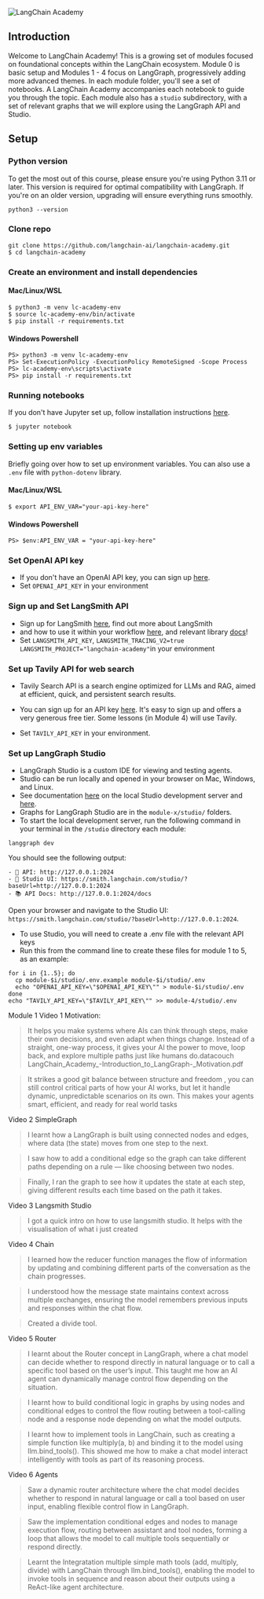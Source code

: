 ![LangChain Academy](https://cdn.prod.website-files.com/65b8cd72835ceeacd4449a53/66e9eba1020525eea7873f96_LCA-big-green%20(2).svg)

## Introduction

Welcome to LangChain Academy! 
This is a growing set of modules focused on foundational concepts within the LangChain ecosystem. 
Module 0 is basic setup and Modules 1 - 4 focus on LangGraph, progressively adding more advanced themes. 
In each module folder, you'll see a set of notebooks. A LangChain Academy accompanies each notebook 
to guide you through the topic. Each module also has a `studio` subdirectory, with a set of relevant 
graphs that we will explore using the LangGraph API and Studio.

## Setup

### Python version

To get the most out of this course, please ensure you're using Python 3.11 or later. 
This version is required for optimal compatibility with LangGraph. If you're on an older version, 
upgrading will ensure everything runs smoothly.
```
python3 --version
```

### Clone repo
```
git clone https://github.com/langchain-ai/langchain-academy.git
$ cd langchain-academy
```

### Create an environment and install dependencies
#### Mac/Linux/WSL
```
$ python3 -m venv lc-academy-env
$ source lc-academy-env/bin/activate
$ pip install -r requirements.txt
```
#### Windows Powershell
```
PS> python3 -m venv lc-academy-env
PS> Set-ExecutionPolicy -ExecutionPolicy RemoteSigned -Scope Process
PS> lc-academy-env\scripts\activate
PS> pip install -r requirements.txt
```

### Running notebooks
If you don't have Jupyter set up, follow installation instructions [here](https://jupyter.org/install).
```
$ jupyter notebook
```

### Setting up env variables
Briefly going over how to set up environment variables. You can also 
use a `.env` file with `python-dotenv` library.
#### Mac/Linux/WSL
```
$ export API_ENV_VAR="your-api-key-here"
```
#### Windows Powershell
```
PS> $env:API_ENV_VAR = "your-api-key-here"
```

### Set OpenAI API key
* If you don't have an OpenAI API key, you can sign up [here](https://openai.com/index/openai-api/).
*  Set `OPENAI_API_KEY` in your environment 

### Sign up and Set LangSmith API
* Sign up for LangSmith [here](https://smith.langchain.com/), find out more about LangSmith
* and how to use it within your workflow [here](https://www.langchain.com/langsmith), and relevant library [docs](https://docs.smith.langchain.com/)!
*  Set `LANGSMITH_API_KEY`, `LANGSMITH_TRACING_V2=true` `LANGSMITH_PROJECT="langchain-academy"`in your environment 

### Set up Tavily API for web search

* Tavily Search API is a search engine optimized for LLMs and RAG, aimed at efficient, 
quick, and persistent search results. 
* You can sign up for an API key [here](https://tavily.com/). 
It's easy to sign up and offers a very generous free tier. Some lessons (in Module 4) will use Tavily. 

* Set `TAVILY_API_KEY` in your environment.

### Set up LangGraph Studio

* LangGraph Studio is a custom IDE for viewing and testing agents.
* Studio can be run locally and opened in your browser on Mac, Windows, and Linux.
* See documentation [here](https://langchain-ai.github.io/langgraph/concepts/langgraph_studio/#local-development-server) on the local Studio development server and [here](https://langchain-ai.github.io/langgraph/cloud/how-tos/studio/quick_start/#local-development-server). 
* Graphs for LangGraph Studio are in the `module-x/studio/` folders.
* To start the local development server, run the following command in your terminal in the `/studio` directory each module:

```
langgraph dev
```

You should see the following output:
```
- 🚀 API: http://127.0.0.1:2024
- 🎨 Studio UI: https://smith.langchain.com/studio/?baseUrl=http://127.0.0.1:2024
- 📚 API Docs: http://127.0.0.1:2024/docs
```

Open your browser and navigate to the Studio UI: `https://smith.langchain.com/studio/?baseUrl=http://127.0.0.1:2024`.

* To use Studio, you will need to create a .env file with the relevant API keys
* Run this from the command line to create these files for module 1 to 5, as an example:
```
for i in {1..5}; do
  cp module-$i/studio/.env.example module-$i/studio/.env
  echo "OPENAI_API_KEY=\"$OPENAI_API_KEY\"" > module-$i/studio/.env
done
echo "TAVILY_API_KEY=\"$TAVILY_API_KEY\"" >> module-4/studio/.env
```
Module 1
Video 1 Motivation:

> It helps you make systems where AIs can think through steps, make their own decisions, and even adapt when things change. Instead of a straight, one-way process, it gives your AI the power to move, loop back, and explore multiple paths just like humans do.datacouch​LangChain_Academy_-Introduction_to_LangGraph-_Motivation.pdf​

> It strikes a good git balance between structure and freedom , you can still control critical parts of how your AI works, but let it handle dynamic, unpredictable scenarios on its own. This makes your agents smart, efficient, and ready for real world tasks

Video 2 SimpleGraph
>I learnt how a LangGraph is built using connected nodes and edges, where data (the state) moves from one step to the next.

>I saw how to add a conditional edge so the graph can take different paths depending on a rule — like choosing between two nodes.

>Finally, I ran the graph to see how it updates the state at each step, giving different results each time based on the path it takes.

Video 3 Langsmith Studio
>I got a quick intro on how to use langsmith studio. 
> It helps with the visualisation of what i just created

Video 4 Chain
>I learned how the reducer function manages the flow of information by updating and combining different parts of the conversation as the chain progresses.

>I understood how the message state maintains context across multiple exchanges, ensuring the model remembers previous inputs and responses within the chat flow.

>Created a divide tool.

Video 5 Router
>I learnt about the Router concept in LangGraph, where a chat model can decide whether to respond directly in natural language or to call a specific tool based on the user’s input. This taught me how an AI agent can dynamically manage control flow depending on the situation.

>I learnt how to build conditional logic in graphs by using nodes and conditional edges to control the flow routing between a tool-calling node and a response node depending on what the model outputs.

>I learnt how to implement tools in LangChain, such as creating a simple function like multiply(a, b) and binding it to the model using llm.bind_tools(). This showed me how to make a chat model interact intelligently with tools as part of its reasoning process.

Video 6 Agents
>Saw a dynamic router architecture where the chat model decides whether to respond in natural language or call a tool based on user input, enabling flexible control flow in LangGraph.

>Saw the implementation conditional edges and nodes to manage execution flow, routing between assistant and tool nodes, forming a loop that allows the model to call multiple tools sequentially or respond directly.

>Learnt the Integratation multiple simple math tools (add, multiply, divide) with LangChain through llm.bind_tools(), enabling the model to invoke tools in sequence and reason about their outputs using a ReAct-like agent architecture.
